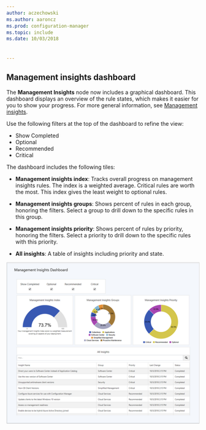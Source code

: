 ```yaml
---
author: aczechowski
ms.author: aaroncz
ms.prod: configuration-manager
ms.topic: include
ms.date: 10/03/2018


---
```


## <a name="bkmk_insights"></a> Management insights dashboard
<!--1357979-->

The **Management Insights** node now includes a graphical dashboard. This dashboard displays an overview of the rule states, which makes it easier for you to show your progress. For more general information, see [Management insights](../../../servers/manage/management-insights.md).

Use the following filters at the top of the dashboard to refine the view:
- Show Completed
- Optional
- Recommended
- Critical

The dashboard includes the following tiles:
- **Management insights index**: Tracks overall progress on management insights rules. The index is a weighted average. Critical rules are worth the most. This index gives the least weight to optional rules.  

- **Management insights groups**: Shows percent of rules in each group, honoring the filters. Select a group to drill down to the specific rules in this group.  

- **Management insights priority**: Shows percent of rules by priority, honoring the filters. Select a priority to drill down to the specific rules with this priority.  

- **All insights**: A table of insights including priority and state.  

![Screenshot of management insights dashboard](../../media/1357979-management-insights-dashboard.png)


